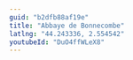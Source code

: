 ```yaml
---
guid: "b2dfb88af19e"
title: "Abbaye de Bonnecombe"
latlng: "44.243336, 2.554542"
youtubeId: "DuO4ffWLeX8" 
---
```

